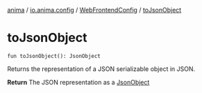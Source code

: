 [anima](../../index.md) / [io.anima.config](../index.md) / [WebFrontendConfig](index.md) / [toJsonObject](./to-json-object.md)

# toJsonObject

`fun toJsonObject(): JsonObject`

Returns the representation of a JSON serializable object in JSON.

**Return**
The JSON representation as a [JsonObject](#)


